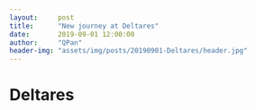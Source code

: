 ```yaml
---
layout:     post
title:      "New journey at Deltares"
date:       2019-09-01 12:00:00
author:     "QPan"
header-img: "assets/img/posts/20190901-Deltares/header.jpg"
---
```


# [](#header-1)Deltares
